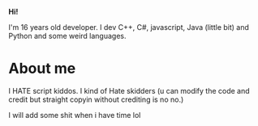**Hi!**

I'm 16 years old developer. I dev C++, C#, javascript, Java (little bit) and Python and some weird languages.

# About me

I HATE script kiddos.
I kind of Hate skidders (u can modify the code and credit but straight copyin without crediting is no no.)

I will add some shit when i have time lol
